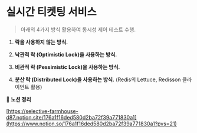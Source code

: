 # 실시간 티켓팅 서비스

> 아래의 4가지 방식 활용하여 동시성 제어 테스트 수행.
>
1. **락을 사용하지 않는 방식.**

2. **낙관적 락 (Optimistic Lock)을 사용하는 방식.**
   
3. **비관적 락 (Pessimistic Lock)을 사용하는 방식.**

4. **분산 락 (Distributed Lock)을 사용하는 방식.**
   (Redis의 Lettuce, Redisson 클라이언트 활용)

**🔑 노션 정리**

[https://selective-farmhouse-d87.notion.site/176a1f16ded580d2ba72f39a771830a1](https://www.notion.so/176a1f16ded580d2ba72f39a771830a1?pvs=21)
